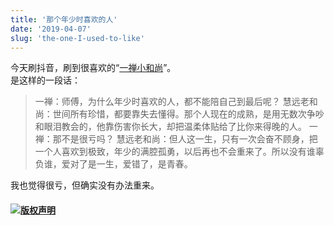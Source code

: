 ```yaml
---
title: '那个年少时喜欢的人'
date: '2019-04-07'
slug: 'the-one-I-used-to-like'
---
```


今天刷抖音，刷到很喜欢的“[一禅小和尚](https://weibo.com/yichanxiaoheshang)”。  
是这样的一段话：

> 一禅：师傅，为什么年少时喜欢的人，都不能陪自己到最后呢？
> 慧远老和尚：世间所有珍惜，都要靠失去懂得。那个人现在的成熟，是用无数次争吵和眼泪教会的，他靠伤害你长大，却把温柔体贴给了比你来得晚的人。
> 一禅：那不是很亏吗？
> 慧远老和尚：但人这一生，只有一次会奋不顾身，把一个人喜欢到极致，年少的满腔孤勇，以后再也不会重来了。所以没有谁辜负谁，爱对了是一生，爱错了，是青春。

我也觉得很亏，但确实没有办法重来。

#### [![版权声明](https://zsdycs.cn/images/creativecommons-cc.svg)](https://creativecommons.org/licenses/by-nc-nd/4.0/)
